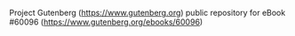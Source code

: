 Project Gutenberg (https://www.gutenberg.org) public repository for eBook #60096 (https://www.gutenberg.org/ebooks/60096)
